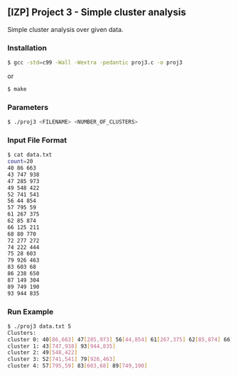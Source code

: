 ## [IZP] Project 3 - Simple cluster analysis

Simple cluster analysis over given data.

### Installation
```sh
$ gcc -std=c99 -Wall -Wextra -pedantic proj3.c -o proj3
```
or
```sh
$ make
```

### Parameters
```sh
$ ./proj3 <FILENAME> <NUMBER_OF_CLUSTERS>
```
### Input File Format
```sh
$ cat data.txt 
count=20
40 86 663
43 747 938
47 285 973
49 548 422
52 741 541
56 44 854
57 795 59
61 267 375
62 85 874
66 125 211
68 80 770
72 277 272
74 222 444
75 28 603
79 926 463
83 603 68
86 238 650
87 149 304
89 749 190
93 944 835
```
### Run Example
```sh
$ ./proj3 data.txt 5
Clusters:
cluster 0: 40[86,663] 47[285,973] 56[44,854] 61[267,375] 62[85,874] 66[125,211] 68[80,770] 72[277,272] 74[222,444] 75[28,603] 86[238,650] 87[149,304]
cluster 1: 43[747,938] 93[944,835]
cluster 2: 49[548,422]
cluster 3: 52[741,541] 79[926,463]
cluster 4: 57[795,59] 83[603,68] 89[749,190]
```
